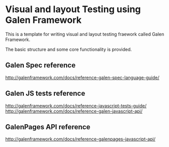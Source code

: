# Visual and layout Testing using Galen Framework

This is a template for writing visual and layout testing fraework called Galen Framework.

The basic structure and some core functionality is provided.

## Galen Spec reference
http://galenframework.com/docs/reference-galen-spec-language-guide/

## Galen JS tests reference
http://galenframework.com/docs/reference-javascript-tests-guide/
http://galenframework.com/docs/reference-galen-javascript-api/

## GalenPages API reference
http://galenframework.com/docs/reference-galenpages-javascript-api/